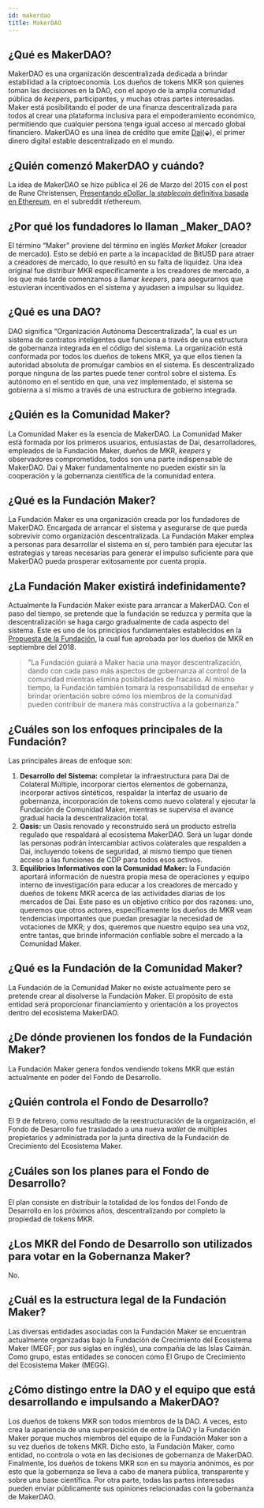 ```yaml
---
id: makerdao
title: MakerDAO
---
```


## ¿Qué es MakerDAO?

MakerDAO es una organización descentralizada dedicada a brindar estabilidad a la criptoeconomía. Los dueños de tokens MKR son quienes toman las decisiones en la DAO, con el apoyo de la amplia comunidad pública de _keepers_, participantes, y muchas otras partes interesadas. Maker está posibilitando el poder de una finanza descentralizada para todos al crear una plataforma inclusiva para el empoderamiento económico, permitiendo que cualquier persona tenga igual acceso al mercado global financiero. MakerDAO es una linea de crédito que emite [Dai](dai.md#qué-es-dai)\(⬙\), el primer dinero digital estable descentralizado en el mundo.

## ¿Quién comenzó MakerDAO y cuándo?

La idea de MakerDAO se hizo pública el 26 de Marzo del 2015 con el post de Rune Christensen, [Presentando eDollar, la _stablecoin_ definitiva basada en Ethereum](https://www.reddit.com/r/ethereum/comments/30f98i/introducing_edollar_the_ultimate_stablecoin_built/), en el subreddit r/ethereum.

## ¿Por qué los fundadores lo llaman _Maker_DAO?

El término “Maker” proviene del término en inglés _Market Maker_ (creador de mercado). Esto se debió en parte a la incapacidad de BitUSD para atraer a creadores de mercado, lo que resultó en su falta de liquidez. Una idea original fue distribuir MKR específicamente a los creadores de mercado, a los que más tarde comenzamos a llamar _keepers_, para asegurarnos que estuvieran incentivados en el sistema y ayudasen a impulsar su liquidez.

## ¿Qué es una DAO?

DAO significa “Organización Autónoma Descentralizada”, la cual es un sistema de contratos inteligentes que funciona a través de una estructura de gobernanza integrada en el código del sistema. La organización está conformada por todos los dueños de tokens MKR, ya que ellos tienen la autoridad absoluta de promulgar cambios en el sistema. Es descentralizado porque ninguna de las partes puede tener control sobre el sistema. Es autónomo en el sentido en que, una vez implementado, el sistema se gobierna a sí mismo a través de una estructura de gobierno integrada.

## ¿Quién es la Comunidad Maker?

La Comunidad Maker es la esencia de MakerDAO. La Comunidad Maker está formada por los primeros usuarios, entusiastas de Dai, desarrolladores, empleados de la Fundación Maker, dueños de MKR, _keepers_ y observadores comprometidos, todos son una parte indispensable de MakerDAO. Dai y Maker fundamentalmente no pueden existir sin la cooperación y la gobernanza científica de la comunidad entera.

## ¿Qué es la Fundación Maker?

La Fundación Maker es una organización creada por los fundadores de MakerDAO. Encargada de arrancar el sistema y asegurarse de que pueda sobrevivir como organización descentralizada. La Fundación Maker emplea a personas para desarrollar el sistema en sí, pero también para ejecutar las estrategias y tareas necesarias para generar el impulso suficiente para que MakerDAO pueda prosperar exitosamente por cuenta propia.

## ¿La Fundación Maker existirá indefinidamente?

Actualmente la Fundación Maker existe para arrancar a MakerDAO. Con el paso del tiempo, se pretende que la fundación se reduzca y permita que la descentralización se haga cargo gradualmente de cada aspecto del sistema. Este es uno de los principios fundamentales establecidos en la [Propuesta de la Fundación](https://blog.makerdao.com/es/propuesta-de-la-fundacion-v2/), la cual fue aprobada por los dueños de MKR en septiembre del 2018.

> "La Fundación guiará a Maker hacia una mayor descentralización, dando con cada paso más aspectos de gobernanza al control de la comunidad mientras elimina posibilidades de fracaso. Al mismo tiempo, la Fundación también tomará la responsabilidad de enseñar y brindar orientación sobre cómo los miembros de la comunidad pueden contribuir de manera más constructiva a la gobernanza."

## ¿Cuáles son los enfoques principales de la Fundación?

Las principales áreas de enfoque son:

1. **Desarrollo del Sistema:** completar la infraestructura para Dai de Colateral Múltiple, incorporar ciertos elementos de gobernanza, incorporar activos sintéticos, respaldar la interfaz de usuario de gobernanza, incorporación de tokens como nuevo colateral y ejecutar la Fundación de Comunidad Maker, mientras se supervisa el avance gradual hacia la descentralización total.
2. **Oasis:** un Oasis renovado y reconstruido será un producto estrella regulado que respaldará al ecosistema MakerDAO. Será un lugar donde las personas podrán intercambiar activos colaterales que respalden a Dai, incluyendo tokens de seguridad, al mismo tiempo que tienen acceso a las funciones de CDP para todos esos activos.
3. **Equilibrios Informativos con la Comunidad Maker:** la Fundación aportará información de nuestra propia mesa de operaciones y equipo interno de investigación para educar a los creadores de mercado y dueños de tokens MKR acerca de las actividades diarias de los mercados de Dai. Este paso es un objetivo crítico por dos razones: uno, queremos que otros actores, específicamente los dueños de MKR vean tendencias importantes que puedan presagiar la necesidad de votaciones de MKR; y dos, queremos que nuestro equipo sea una voz, entre tantas, que brinde información confiable sobre el mercado a la Comunidad Maker.

## ¿Qué es la Fundación de la Comunidad Maker?

La Fundación de la Comunidad Maker no existe actualmente pero se pretende crear al disolverse la Fundación Maker. El propósito de esta entidad será proporcionar financiamiento y orientación a los proyectos dentro del ecosistema MakerDAO.

## ¿De dónde provienen los fondos de la Fundación Maker?

La Fundación Maker genera fondos vendiendo tokens MKR que están actualmente en poder del Fondo de Desarrollo.

## ¿Quién controla el Fondo de Desarrollo?

El 9 de febrero, como resultado de la reestructuración de la organización, el Fondo de Desarrollo fue trasladado a una nueva _wallet_ de múltiples propietarios y administrada por la junta directiva de la Fundación de Crecimiento del Ecosistema Maker.

## ¿Cuáles son los planes para el Fondo de Desarrollo?

El plan consiste en distribuir la totalidad de los fondos del Fondo de Desarrollo en los próximos años, descentralizando por completo la propiedad de tokens MKR.

## ¿Los MKR del Fondo de Desarrollo son utilizados para votar en la Gobernanza Maker?

No.

## ¿Cuál es la estructura legal de la Fundación Maker?

Las diversas entidades asociadas con la Fundación Maker se encuentran actualmente organizadas bajo la Fundación de Crecimiento del Ecosistema Maker (MEGF; por sus siglas en inglés), una compañía de las Islas Caimán. Como grupo, estas entidades se conocen como El Grupo de Crecimiento del Ecosistema Maker (MEGG).

## ¿Cómo distingo entre la DAO y el equipo que está desarrollando e impulsando a MakerDAO?

Los dueños de tokens MKR son todos miembros de la DAO. A veces, esto crea la apariencia de una superposición de entre la DAO y la Fundación Maker porque muchos miembros del equipo de la Fundación Maker son a su vez dueños de tokens MKR. Dicho esto, la Fundación Maker, como entidad, no controla o vota en las decisiones de gobernanza de MakerDAO. Finalmente, los dueños de tokens MKR son en su mayoría anónimos, es por esto que la gobernanza se lleva a cabo de manera pública, transparente y sobre una base científica. Por otra parte, todas las partes interesadas pueden enviar públicamente sus opiniones relacionadas con la gobernanza de MakerDAO.